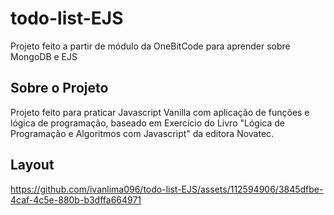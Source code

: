# todo-list-EJS
Projeto feito a partir de módulo da OneBitCode para aprender sobre MongoDB e EJS

## Sobre o Projeto
 Projeto feito para praticar Javascript Vanilla com aplicação de funções e lógica de programação, baseado em Exercício do Livro "Lógica de Programação e Algoritmos com Javascript" da editora Novatec.
 
 ## Layout 
 
 

https://github.com/ivanlima096/todo-list-EJS/assets/112594906/3845dfbe-4caf-4c5e-880b-b3dffa664971

